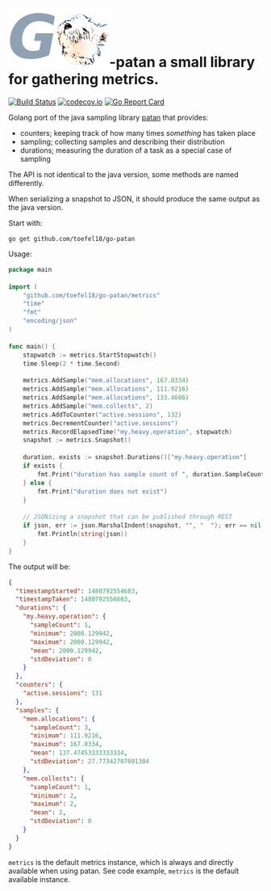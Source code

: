 # ![patan-logo](go-patan.png)-patan a small library for gathering metrics.

[![Build Status](https://travis-ci.org/toefel18/go-patan.svg?branch=master)](https://travis-ci.org/toefel18/go-patan) [![codecov.io](https://codecov.io/github/toefel18/go-patan/coverage.svg?branch=master "coverage")](https://codecov.io/github/toefel18/go-patan) [![Go Report Card](https://goreportcard.com/badge/github.com/toefel18/go-patan)](https://goreportcard.com/report/github.com/toefel18/go-patan)

Golang port of the java sampling library [patan](https://github.com/toefel18/patan) that provides:
  - counters; keeping track of how many times *something* has taken place
  - sampling; collecting samples and describing their distribution
  - durations; measuring the duration of a task as a special case of sampling

The API is not identical to the java version, some methods are named differently.

When serializing a snapshot to JSON, it should produce the same output as the java version.

Start with:
```
go get github.com/toefel18/go-patan
```

Usage:
```go
package main

import (
    "github.com/toefel18/go-patan/metrics"
    "time"
    "fmt"
    "encoding/json"
)

func main() {
    stopwatch := metrics.StartStopwatch()
    time.Sleep(2 * time.Second)

    metrics.AddSample("mem.allocations", 167.0334)
    metrics.AddSample("mem.allocations", 111.9216)
    metrics.AddSample("mem.allocations", 133.4686)
    metrics.AddSample("mem.collects", 2)
    metrics.AddToCounter("active.sessions", 132)
    metrics.DecrementCounter("active.sessions")
    metrics.RecordElapsedTime("my.heavy.operation", stopwatch)   
    snapshot := metrics.Snapshot()                               

    duration, exists := snapshot.Durations()["my.heavy.operation"]
    if exists {
        fmt.Print("duration has sample count of ", duration.SampleCount()) // samplecount = 1
    } else {
        fmt.Print("duration does not exist")
    }

    // JSONizing a snapshot that can be published through REST
    if json, err := json.MarshalIndent(snapshot, "", "  "); err == nil {
        fmt.Println(string(json))
    }
}
```
The output will be:
```json
{
  "timestampStarted": 1480792554683,
  "timestampTaken": 1480792556683,
  "durations": {
    "my.heavy.operation": {
      "sampleCount": 1,
      "minimum": 2000.129942,
      "maximum": 2000.129942,
      "mean": 2000.129942,
      "stdDeviation": 0
    }
  },
  "counters": {
    "active.sessions": 131
  },
  "samples": {
    "mem.allocations": {
      "sampleCount": 3,
      "minimum": 111.9216,
      "maximum": 167.0334,
      "mean": 137.47453333333334,
      "stdDeviation": 27.77342707001304
    },
    "mem.collects": {
      "sampleCount": 1,
      "minimum": 2,
      "maximum": 2,
      "mean": 2,
      "stdDeviation": 0
    }
  }
}
```

`metrics` is the default metrics instance, which is always and directly available when using patan. See code example, `metrics`
is the default available instance.
